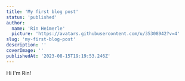```yaml
---
title: 'My first blog post'
status: 'published'
author:
  name: 'Rin Heimerle'
  picture: 'https://avatars.githubusercontent.com/u/35308942?v=4'
slug: 'my-first-blog-post'
description: ''
coverImage: ''
publishedAt: '2023-08-15T19:19:53.246Z'
---
```


Hi I'm Rin!

